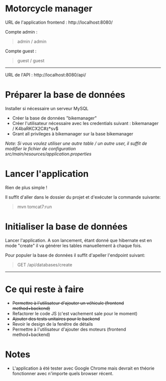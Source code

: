 # Motorcycle manager

URL de l'application frontend : http://localhost:8080/

Compte admin : 
> admin / admin

Compte guest :
> guest / guest

---

URL de l'API : http://localhost:8080/api/

# Préparer la base de données

Installer si nécessaire un serveur MySQL

- Créer la base de données "bikemanager"
- Créer l'utilisateur nécessaire avec les credentials suivant : bikemanager / K4baRKCX2C#z\*sv$
- Grant all privileges à bikemanager sur la base bikemanager

<i>Note: Si vous voulez utiliser une autre table / un autre user, il suffit de modifier le fichier de configuration src/main/resources/application.properties</i>

# Lancer l'application

Rien de plus simple ! 

Il suffit d'aller dans le dossier du projet et d'exécuter la commande suivante: 

> mvn tomcat7:run

# Initialiser la base de données

Lancer l'application. A son lancement, étant donné que hibernate est en mode "create" il va générer les tables manuellement à chaque fois.

Pour populer la base de données il suffit d'apeller l'endpoint suivant:

> GET /api/databases/create

---

# Ce qui reste à faire

- <s>Permettre à l'utilisateur d'ajouter un véhicule (frontend method+backend)</s>
- Refactorer le code JS (c'est vachement sale pour le moment)
- <s>Ajouter des tests unitaires pour le backend</s>
- Revoir le design de la fenêtre de détails
- Permettre à l'utilisateur d'ajouter des moteurs (frontend method+backend)

# Notes

- L'application à été tester avec Google Chrome mais devrait en théorie fonctionner avec n'importe quels browser récent.
